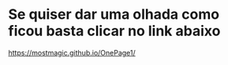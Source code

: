 # Se quiser dar uma olhada como ficou basta clicar no link abaixo
https://mostmagic.github.io/OnePage1/

